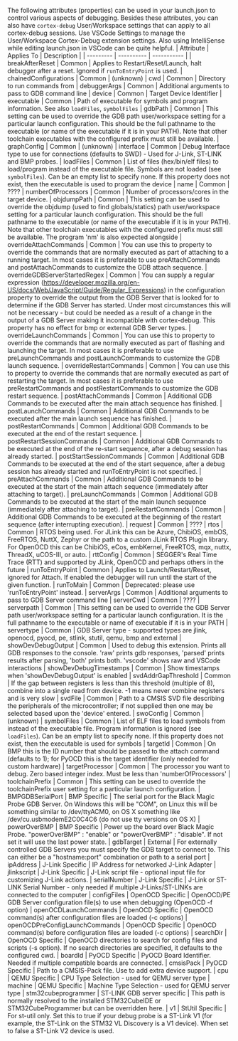 The following attributes (properties) can be used in your launch.json to control various aspects of debugging.
Besides these attributes, you can also have `cortex-debug` User/Workspace settings that can apply to all cortex-debug sessions.
Use VSCode Settings to manage the User/Workspace Cortex-Debug extension settings.
Also using IntelliSense while editing launch.json in VSCode can be quite helpful.
| Attribute | Applies To | Description |
| --------- | ---------- | ----------- |
| breakAfterReset | Common | Applies to Restart/Reset/Launch, halt debugger after a reset. Ignored if `runToEntryPoint` is used.
| chainedConfigurations | Common | (unknown)
| cwd | Common | Directory to run commands from
| debuggerArgs | Common | Additional arguments to pass to GDB command line
| device | Common | Target Device Identifier
| executable | Common | Path of executable for symbols and program information. See also `loadFiles`, `symbolFiles`
| gdbPath | Common | This setting can be used to override the GDB path user/workspace setting for a particular launch configuration. This should be the full pathname to the executable (or name of the executable if it is in your PATH). Note that other toolchain executables with the configured prefix must still be available.
| graphConfig | Common | (unknown)
| interface | Common | Debug Interface type to use for connections (defaults to SWD) - Used for J-Link, ST-LINK and BMP probes.
| loadFiles | Common | List of files (hex/bin/elf files) to load/program instead of the executable file. Symbols are not loaded (see `symbolFiles`). Can be an empty list to specify none. If this property does not exist, then the executable is used to program the device
| name | Common | ????
| numberOfProcessors | Common | Number of processors/cores in the target device.
| objdumpPath | Common | This setting can be used to override the objdump (used to find globals/statics) path user/workspace setting for a particular launch configuration. This should be the full pathname to the executable (or name of the executable if it is in your PATH). Note that other toolchain executables with the configured prefix must still be available. The program 'nm' is also expected alongside
| overrideAttachCommands | Common | You can use this to property to override the commands that are normally executed as part of attaching to a running target. In most cases it is preferable to use preAttachCommands and postAttachCommands to customize the GDB attach sequence.
| overrideGDBServerStartedRegex | Common | You can supply a regular expression (https://developer.mozilla.org/en-US/docs/Web/JavaScript/Guide/Regular_Expressions) in the configuration property to override the output from the GDB Server that is looked for to determine if the GDB Server has started. Under most circumstances this will not be necessary - but could be needed as a result of a change in the output of a GDB Server making it incompatible with cortex-debug. This property has no effect for bmp or external GDB Server types.
| overrideLaunchCommands | Common | You can use this to property to override the commands that are normally executed as part of flashing and launching the target. In most cases it is preferable to use preLaunchCommands and postLaunchCommands to customize the GDB launch sequence.
| overrideRestartCommands | Common | You can use this to property to override the commands that are normally executed as part of restarting the target. In most cases it is preferable to use preRestartCommands and postRestartCommands to customize the GDB restart sequence.
| postAttachCommands | Common | Additional GDB Commands to be executed after the main attach sequence has finished.
| postLaunchCommands | Common | Additional GDB Commands to be executed after the main launch sequence has finished.
| postRestartCommands | Common | Additional GDB Commands to be executed at the end of the restart sequence.
| postRestartSessionCommands | Common | Additional GDB Commands to be executed at the end of the re-start sequence, after a debug session has already started.
| postStartSessionCommands | Common | Additional GDB Commands to be executed at the end of the start sequence, after a debug session has already started and runToEntryPoint is not specified.
| preAttachCommands | Common | Additional GDB Commands to be executed at the start of the main attach sequence (immediately after attaching to target).
| preLaunchCommands | Common | Additional GDB Commands to be executed at the start of the main launch sequence (immediately after attaching to target).
| preRestartCommands | Common | Additional GDB Commands to be executed at the beginning of the restart sequence (after interrupting execution).
| request | Common | ????
| rtos | Common | RTOS being used. For JLink this can be Azure, ChibiOS, embOS, FreeRTOS, NuttX, Zephyr or the path to a custom JLink RTOS Plugin library. For OpenOCD this can be ChibiOS, eCos, embKernel, FreeRTOS, mqx, nuttx, ThreadX, uCOS-III, or auto.
| rttConfig | Common | SEGGER's Real Time Trace (RTT) and supported by JLink, OpenOCD and perhaps others in the future
| runToEntryPoint | Common | Applies to Launch/Restart/Reset, ignored for Attach. If enabled the debugger will run until the start of the given function.
| runToMain | Common | Deprecated: please use 'runToEntryPoint' instead.
| serverArgs | Common | Additional arguments to pass to GDB Server command line
| serverCwd | Common | ????
| serverpath | Common | This setting can be used to override the GDB Server path user/workspace setting for a particular launch configuration. It is the full pathname to the executable or name of executable if it is in your PATH
| servertype | Common | GDB Server type - supported types are jlink, openocd, pyocd, pe, stlink, stutil, qemu, bmp and external
| showDevDebugOutput | Common | Used to debug this extension. Prints all GDB responses to the console. 'raw' prints gdb responses, 'parsed' prints results after parsing, 'both' prints both. 'vscode' shows raw and VSCode interactions
| showDevDebugTimestamps | Common | Show timestamps when 'showDevDebugOutput' is enabled
| svdAddrGapThreshold | Common | If the gap between registers is less than this threshold (multiple of 8), combine into a single read from device. -1 means never combine registers and is very slow
| svdFile | Common | Path to a CMSIS SVD file describing the peripherals of the microcontroller; if not supplied then one may be selected based upon the 'device' entered.
| swoConfig | Common | (unknown)
| symbolFiles | Common | List of ELF files to load symbols from instead of the executable file. Program information is ignored (see `loadFiles`). Can be an empty list to specify none. If this property does not exist, then the executable is used for symbols
| targetId | Common | On BMP this is the ID number that should be passed to the attach command (defaults to 1); for PyOCD this is the target identifier (only needed for custom hardware)
| targetProcessor | Common | The processor you want to debug. Zero based integer index. Must be less than 'numberOfProcessors'
| toolchainPrefix | Common | This setting can be used to override the toolchainPrefix user setting for a particular launch configuration.
| BMPGDBSerialPort | BMP Specific | The serial port for the Black Magic Probe GDB Server. On Windows this will be "COM<num>", on Linux this will be something similar to /dev/ttyACM0, on OS X something like /dev/cu.usbmodemE2C0C4C6 (do not use tty versions on OS X)
| powerOverBMP | BMP Specific | Power up the board over Black Magic Probe. "powerOverBMP" : "enable" or "powerOverBMP" : "disable". If not set it will use the last power state.
| gdbTarget | External | For externally controlled GDB Servers you must specify the GDB target to connect to. This can either be a "hostname:port" combination or path to a serial port
| ipAddress | J-Link Specific | IP Address for networked J-Link Adapter
| jlinkscript | J-Link Specific | J-Link script file - optional input file for customizing J-Link actions.
| serialNumber | J-Link Specific | J-Link or ST-LINK Serial Number - only needed if multiple J-Links/ST-LINKs are connected to the computer
| configFiles | OpenOCD Specific | OpenOCD/PE GDB Server configuration file(s) to use when debugging (OpenOCD -f option)
| openOCDLaunchCommands | OpenOCD Specific | OpenOCD command(s) after configuration files are loaded (-c options)
| openOCDPreConfigLaunchCommands | OpenOCD Specific | OpenOCD command(s) before configuration files are loaded (-c options)
| searchDir | OpenOCD Specific | OpenOCD directories to search for config files and scripts (-s option). If no search directories are specified, it defaults to the configured cwd.
| boardId | PyOCD Specific | PyOCD Board Identifier. Needed if multiple compatible boards are connected.
| cmsisPack | PyOCD Specific | Path to a CMSIS-Pack file. Use to add extra device support.
| cpu | QEMU Specific | CPU Type Selection - used for QEMU server type
| machine | QEMU Specific | Machine Type Selection - used for QEMU server type
| stm32cubeprogrammer | ST-LINK GDB server specific | This path is normally resolved to the installed STM32CubeIDE or STM32CubeProgrammer but can be overridden here.
| v1 | StUtil Specific | For st-util only. Set this to true if your debug probe is a ST-Link V1 (for example, the ST-Link on the STM32 VL Discovery is a V1 device). When set to false a ST-Link V2 device is used.
